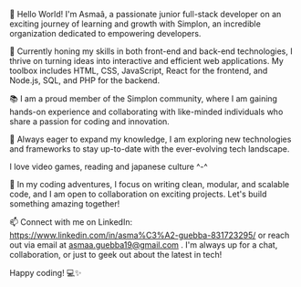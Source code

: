 

👋 Hello World! I'm Asmaâ, a passionate junior full-stack developer on an exciting journey of learning and growth with Simplon, an incredible organization dedicated to empowering developers.

🚀 Currently honing my skills in both front-end and back-end technologies, I thrive on turning ideas into interactive and efficient web applications. My toolbox includes HTML, CSS, JavaScript, React for the frontend, and Node.js, SQL, and PHP for the backend.

📚 I am a proud member of the Simplon community, where I am gaining hands-on experience and collaborating with like-minded individuals who share a passion for coding and innovation.

🌱 Always eager to expand my knowledge, I am exploring new technologies and frameworks to stay up-to-date with the ever-evolving tech landscape.

I love video games, reading and japanese culture ^-^

🔧 In my coding adventures, I focus on writing clean, modular, and scalable code, and I am open to collaboration on exciting projects. Let's build something amazing together!

📫 Connect with me on LinkedIn: https://www.linkedin.com/in/asma%C3%A2-guebba-831723295/ or reach out via email at asmaa.guebba19@gmail.com . I'm always up for a chat, collaboration, or just to geek out about the latest in tech!

Happy coding! 💻✨
